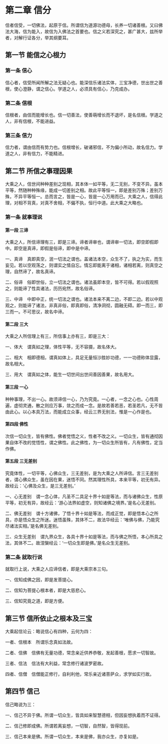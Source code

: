 # 第二章 信分

信者信受，一切佛法，起原于信。所谓信为道源功德母，长养一切诸善根。又曰佛法大海，信为能入，故信为入佛法之首要也。信之义若深究之，甚广甚大，兹所举者，对解行证各分，举其纲要耳。

## 第一节 能信之心根力

### 第一条 信心

信心者，信受所闻所解之法无疑心也。能深信乐诸法实体，三宝净德，世出世之善根，使心澄静，谓之信心。学道之人，必须具有信心，乃克成办。

### 第二条 信根

信根者，由信而能增长也。信一切善法，使善萌增长而不退坏，是名信根。学道之人，非有信根，不能进益。

### 第三条 信力

信力者，谓由信而有势力也。信根增长，破诸邪信，不为偏小所动，故名信力。学道之人，非有信力，不能精进。

## 第二节 所信之事理因果

大乘之人，信世间种种差别之现相，其本体一如平等，无二无别，不变不异。虽本平等，然随种种殊缘，能成一切差别之相。故此平等恒一，即是差别万殊；差别万殊，不异平等恒一。总而言之，皆是一心，皆是一心万用而已。大乘之人，信得此理，对相不背真，对真不舍相，不偏不执，恒行中道。此大乘之大略也。

### 第一条 就事理说

#### 第一段 三谛

大乘之人，所信谛理有三，即是三谛。谛者谛审也，谓谛审一切法，即空即假即中。即空是真谛，即假是俗谛，即中是中谛。

一、真谛　真即真空，泯一切法之谓也。盖诸法本空，众生不了，执之为实，而生妄见。若以空观荡之，则谓实之情自忘。情忘即能离于诸相，诸相若离，则真空之理，自然谛了，故名真谛。

二、俗谛　俗即世俗，立一切法之谓也。诸法虽即本空，皆不可得。若以假观照之，则能谛了性具诸法，历历宛然，故名俗谛。

三、中谛　中即中正，统一切法之谓也。诸法本来不离二边，不即二边。若以中观观之，则能谛了诸法，非真非俗，即真即俗，清净洞彻，圆融无碍。即一而三，即三而一。不可思议，故名中谛。

#### 第二段 三大

大乘之人所信理上有三，所信事上亦有三，即是三大：

一、体大　谓真如之理，体性平等，无不容摄，故名体大。

二、相大　相即德相，谓真如体上，具足无量恒沙胜妙功德，一一功德称体显露，故名相大。

三、用大　谓真如之体，能生一切世间出世间善因善果，故名用大。

#### 第三段 一心

种种事理，不出一心。故须谛信一心，乃为究竟。一心者，一念之心也。心性周遍，虚彻灵通，散之则应万事，敛之而成一念。是故若善若恶，若圣若凡，无不皆由此心。以心本具万法，而能成立众事，经云三界无别法，惟是一心作是也。

#### 第四段 佛性

次信一切众生，皆有佛性。佛者觉悟之义，性者不改之义。一切众生，皆有通彻因果自体不改的觉悟性，谓之佛性。此之佛性，为一切众生所皆有，凡有佛性，定当作佛。

#### 第五段 三无差别

究竟体性，一切平等，心佛众生，三无差别，是为大乘之人所谛信。言三无差别者，谓心佛众生，虽在因在果，迷悟不同。然其理性所具，本来平等，初无有异。故经云：‘心佛及众生，是三无差别。’

一、心无差别　谓一念心体，凡圣不二具足十界十如是等法，而与诸佛众生，性原平等，初无有异，故经云：‘游心法界如虚空，则知诸佛之境界。’是名心无差别。

二、佛无差别　谓十方诸佛，了悟十界十如是等法，而成正觉，即是悟本心之所具，亦是悟众生之所迷。迷悟虽殊，其体不二，故法华经云：‘唯佛与佛，乃能究尽诸法实相。’是名佛无差别。

三、众生无差别　谓九界众生，各具十界十如是等法，而与佛之所悟，本心所具之法，其体不二。故涅槃经云：‘一切众生即是佛。’是名众生无差别。

### 第二条 就取行说

就取行上说，大乘之人应谛信者，即是大乘宗本三句。

一、信知成佛之因，即是发菩提心。

二、信知为菩提心根本者，即是大慈悲心。

三、信知究竟之道，即是方便。

## 第三节 信所依止之根本及三宝

大乘起信论云：略说信心有四种，云何为四：

一者、信根本　所谓乐念真如法故。

二者、信佛　信佛有无量功德，常念亲近供养恭敬，发起善根，愿求一切智故。

三者、信法　信法有大利益，常念修行诸波罗密故。

四者、信僧　信僧能正修行，自利利他，常乐亲近诸菩萨众，求学如实行故。

## 第四节 信己

信己略说为三：

一、信己不异于佛。所谓一切众生，皆具如来智慧德相，但因妄想执着而不证得。

二、信己修即成佛。所谓若离妄想，一切智，自然智，皆得现前。

三、信己本来是佛。所谓一切众生，本来是佛，我亦众生，亦复如是。